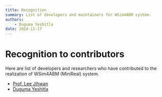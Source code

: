 ```yaml
---
title: Recognition
summary: List of developers and maintainers for WSim4ABM system.
authors:
    - Duguma Yeshitla
date: 2024-11-17
---
```


# Recognition to contributors
Here are list of developers and researchers who have contributed to the 
realization of WSim4ABM (MiniReal) system.

* [Prof. Lee Jihwan]()
* [Duguma Yeshitla](https://github.com/panderior)

